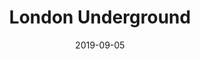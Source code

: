 --- 
layout: sheets-layout
title: "London Underground"
date: 2019-09-05
categories: arrangements
composer: "Adam Kay & Suman Biswas"

pdf-link: london-underground-adam-kay-imakappa-2019.pdf
pdf-lyric: london-underground-adam-kay-lyrics-imakappa-2019.pdf
muse-link: https://musescore.com/user/28025112/scores/5700761

difficulty: Hard
thumbnail: 
---